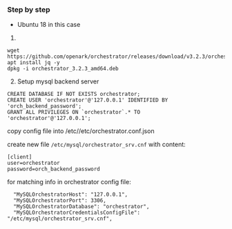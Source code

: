 ### Step by step 
- Ubuntu 18 in this case

1.
```
wget https://github.com/openark/orchestrator/releases/download/v3.2.3/orchestrator_3.2.3_amd64.deb
apt install jq -y
dpkg -i orchestrator_3.2.3_amd64.deb
```

2. Setup mysql backend server
```
CREATE DATABASE IF NOT EXISTS orchestrator;
CREATE USER 'orchestrator'@'127.0.0.1' IDENTIFIED BY 'orch_backend_password';
GRANT ALL PRIVILEGES ON `orchestrator`.* TO 'orchestrator'@'127.0.0.1';
```

copy config file into /etc//etc/orchestrator.conf.json

create new file `/etc/mysql/orchestrator_srv.cnf` with content:
```
[client]
user=orchestrator
password=orch_backend_password
```
for matching info in orchestrator config file:
```
  "MySQLOrchestratorHost": "127.0.0.1",
  "MySQLOrchestratorPort": 3306,
  "MySQLOrchestratorDatabase": "orchestrator",
  "MySQLOrchestratorCredentialsConfigFile": "/etc/mysql/orchestrator_srv.cnf",
```
